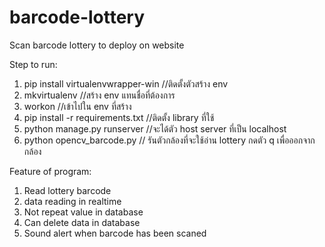 # barcode-lottery
Scan barcode lottery to deploy on website

Step to run:
1. pip install virtualenvwrapper-win //ติดตั้งตัวสร้าง env
2. mkvirtualenv <name> //สร้าง env <name> แทนชื่อที่ต้องการ
3. workon <name> //เข้าไปใน env ที่สร้าง
4. pip install -r requirements.txt //ติดตั้ง library ที่ใช้
5. python manage.py runserver //จะได้ตัว host server ที่เป็น localhost
6. python opencv_barcode.py // รันตัวกล้องที่จะใช้อ่าน lottery กดตัว q เพื่อออกจากกล้อง


Feature of program:
1. Read lottery barcode
2. data reading in realtime
3. Not repeat value in database
4. Can delete data in database
5. Sound alert when barcode has been scaned
